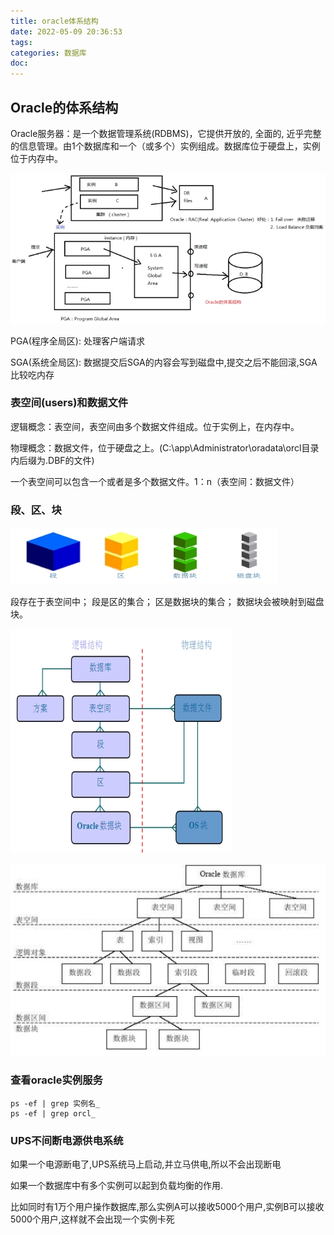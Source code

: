 ```yaml
---
title: oracle体系结构
date: 2022-05-09 20:36:53
tags:
categories: 数据库
doc:
---
```


## Oracle的体系结构

Oracle服务器：是一个数据管理系统(RDBMS)，它提供开放的, 全面的, 近乎完整的信息管理。由1个数据库和一个（或多个）实例组成。数据库位于硬盘上，实例位于内存中。

![img](/images/javawz/wps939A.tmp.jpg)



PGA(程序全局区): 处理客户端请求

SGA(系统全局区): 数据提交后SGA的内容会写到磁盘中,提交之后不能回滚,SGA比较吃内存



### 表空间(users)和数据文件

逻辑概念：表空间，表空间由多个数据文件组成。位于实例上，在内存中。

物理概念：数据文件，位于硬盘之上。(C:\app\Administrator\oradata\orcl目录内后缀为.DBF的文件)

​		 一个表空间可以包含一个或者是多个数据文件。1：n（表空间：数据文件）



### 段、区、块

![img](/images/javawz/wps19AE.tmp.jpg)



 段存在于表空间中； 段是区的集合； 区是数据块的集合； 数据块会被映射到磁盘块。



![img](/images/javawz/wps538B.tmp.jpg)



![img](/images/javawz/wps6E77.tmp.jpg)





### 查看oracle实例服务

```
ps -ef | grep 实例名_
ps -ef | grep orcl_
```



### UPS不间断电源供电系统

如果一个电源断电了,UPS系统马上启动,并立马供电,所以不会出现断电



如果一个数据库中有多个实例可以起到负载均衡的作用.

比如同时有1万个用户操作数据库,那么实例A可以接收5000个用户,实例B可以接收5000个用户,这样就不会出现一个实例卡死